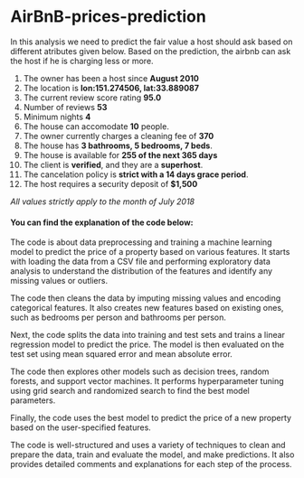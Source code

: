# AirBnB-prices-prediction

In this analysis we need to predict the fair value a host should ask based on different atributes given below. Based on the prediction, the airbnb can ask the host if he is charging less or more.


1. The owner has been a host since **August 2010**
1. The location is **lon:151.274506, lat:33.889087**
1. The current review score rating **95.0**
1. Number of reviews **53**
1. Minimum nights **4**
1. The house can accomodate **10** people.
1. The owner currently charges a cleaning fee of **370**
1. The house has **3 bathrooms, 5 bedrooms, 7 beds**.
1. The house is available for **255 of the next 365 days**
1. The client is **verified**, and they are a **superhost**.
1. The cancelation policy is **strict with a 14 days grace period**.
1. The host requires a security deposit of **$1,500**


*All values strictly apply to the month of July 2018*

#### You can find the explanation of the code below:
The code is about data preprocessing and training a machine learning model to predict the price of a property based on various features. It starts with loading the data from a CSV file and performing exploratory data analysis to understand the distribution of the features and identify any missing values or outliers.

The code then cleans the data by imputing missing values and encoding categorical features. It also creates new features based on existing ones, such as bedrooms per person and bathrooms per person.

Next, the code splits the data into training and test sets and trains a linear regression model to predict the price. The model is then evaluated on the test set using mean squared error and mean absolute error.

The code then explores other models such as decision trees, random forests, and support vector machines. It performs hyperparameter tuning using grid search and randomized search to find the best model parameters.

Finally, the code uses the best model to predict the price of a new property based on the user-specified features.

The code is well-structured and uses a variety of techniques to clean and prepare the data, train and evaluate the model, and make predictions. It also provides detailed comments and explanations for each step of the process.

